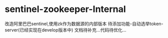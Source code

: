 # sentinel-zookeeper-Internal
改造阿里巴巴sentinel,使用zk作为数据源的内部版本
待添加功能-自动选举token-server(已经实现在develop版本中)
文档待补充...代码待优化...
